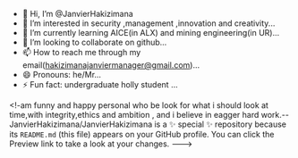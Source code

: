 - 👋 Hi, I’m @JanvierHakizimana
- 👀 I’m interested in security ,management ,innovation and creativity...
- 🌱 I’m currently learning AICE(in ALX) and mining engineering(in UR)...
- 💞️ I’m looking to collaborate on github...
- 📫 How to reach me through my email(hakizimanajanviermanager@gmail.com)...
- 😄 Pronouns: he/Mr...
- ⚡ Fun fact: undergraduate holly student ...

<!-am funny and happy personal who be look for what i should look at time,with integrity,ethics and ambition , and i believe in eagger hard work.--
JanvierHakizimana/JanvierHakizimana is a ✨ special ✨ repository because its `README.md` (this file) appears on your GitHub profile.
You can click the Preview link to take a look at your changes.
--->
